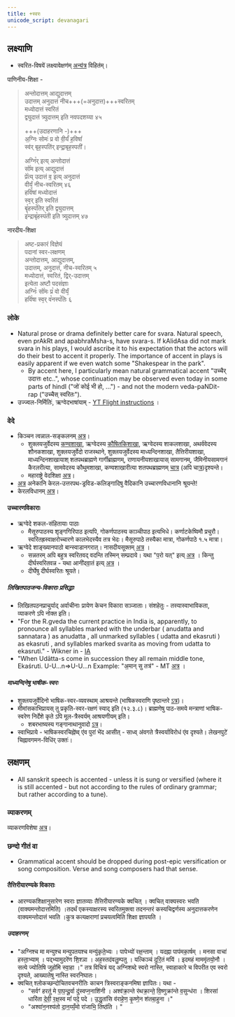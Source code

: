 ```yaml
---
title: +स्वरः
unicode_script: devanagari
---
```



## लक्ष्याणि
- स्वरित-विषये॑ लक्ष्यावेक्षण॑म् [अन्य॑त्र](svaritaH/) विहित॑म्।

पाणिनीय-शिक्षा - 

> अन्तोदात्तम् आद्युदात्तम्  
उदात्तम् अनुदात्तं नीच+++(=अनुदात्त)+++स्वरितम्  
मध्योदात्तं स्वरितं  
द्व्युदात्तं त्र्युदात्तम् इति नवपदशय्या ४५
>
> +++(उदाहरणानि -)+++  
अ॒ग्निः सोमः॑ प्र वो वी॒र्यं॑ ह॒विषां॑  
स्व॑र् बृह॒स्पति॑र् इन्द्रा॒बृह॒स्पती॑।
>
> अग्नि꣡र् इत्य् अन्तोदात्तं  
सो꣡म इत्य् आद्युदात्तं  
प्रे꣡त्य् उदात्तं व॒ इत्य् अनुदात्तं  
वीर्यं᳕ नीच-स्वरितम् ४६  
हवि꣡षां मध्योदात्तं  
स्व᳕र् इति स्वरितं  
बृ꣡हस्प꣡तिर् इति द्व्युदात्तम्  
इ꣡न्द्राबृ꣡हस्प꣡ती इति त्र्युदात्तम् ४७

नारदीय-शिक्षा

> अष्ट-प्रकारं विज्ञेयं  
पदानां स्वर-लक्षणम्  
अन्तोदात्तम्, आद्युदात्तम्,  
उदात्तम्, अनुदात्तं, नीच-स्वरितम् ५  
मध्योदात्तं, स्वरितं, द्विर्-उदात्तम्  
इत्येता अष्टौ पदसंज्ञाः  
अग्निः꣡ सो꣡मः प्र꣡ वो वीर्यं᳕  
हवि꣡षा स्व᳕र् व꣡नस्प꣡तिः ६

### लोके
- Natural prose or drama definitely better care for svara. Natural speech, even prAkRt and apabhraMsha-s, have svara-s. If kAlidAsa did not mark svara in his plays, I would ascribe it to his expectation that the actors will do their best to accent it properly. The importance of accent in plays is easily apparent if we even watch some "Shakespear in the park".
  - By accent here, I particularly mean natural grammatical accent "उच्चैर् उदात्तः etc..", whose continuation may be observed even today in some parts of hindI ("जो॑ कोई भी हो, ...") - and not the modern veda-paNDit-rap ("उच्चैस् स्वरितः").
- उज्ज्वल-निर्मितिः॑, ऋग्वेदभाषा॑याम् - [YT Flight instructions](https://youtu.be/r5vsSEz1r48) ।

### वेदे
- किञ्चन त्वन्नाल-सङ्कलनम् [अत्र](https://www.youtube.com/playlist?list=PL63uIhJxWbggXl0JZBmuPlb36D_twYV-4)।
  - शुक्लयजुर्वेदस्य [कण्वशाखा](https://youtu.be/2UvdbJyH9pA?t=20), ऋग्वेदस्य [कौषितकिशाखा](https://youtu.be/2UvdbJyH9pA?t=20), ऋग्वेदस्य शाकलशाखा, अथर्ववेदस्य शौनकशाखा, शुक्लयजुर्वेदो राजस्थाने, शुक्लयजुर्वेदस्य माध्यन्दिनशाखा, तैत्तिरीयशाखा, माध्यन्दिनशाखायाश् शतपथब्राह्मणे गार्गीब्राह्मणम्, राणायनीयशाखायास् सामगानम्, जैमिनीयसामगानं कैरलरीत्या, सामवेदस्य कौथुमशाखा, कण्वशाखारीत्या शतपथब्राह्मणम् [चात्र](https://www.youtube.com/watch?v=2UvdbJyH9pA&feature=youtu.be) (अपि चा[त्र](https://vimeo.com/4747533))दृश्यन्ते।
  - महाराष्ट्रे वेदशिक्षा [अत्र](https://www.youtube.com/watch?v=ALEHkgOx8EE)।
- [अत्र](http://www.folkways.si.edu/TrackDetails.aspx?itemid=10295) अनेकानि केरल-उत्तरपथ-ड्रविड-कलिङ्गादिषु वैदिकानि उच्चारणविधानानि श्रूयन्ते!
- केरलविधानम् [अत्र](https://www.youtube.com/watch?v=ePdD7Nv3Jxg&list=PLm7v5mcn_O-ItmivvOY40KW0hcyjRJINM&index=20)।

#### उच्चारणविकाराः
- ऋग्वेदे शकल-संहितायाः पाठाः
  - मैसूरुपाठस्य शृङ्गगिरिपाठ इत्यपि, गोकर्णपाठस्य काञ्चीपाठ इत्यभिधे। कर्णाटकेष्विमौ प्रचुरौ। स्वरितह्रस्वाक्षरोच्चारणे कालभेदस्यैव तत्र भेदः। मैसूरुपाठे तस्यैका मात्रा, गोकर्णपाठे १.५ मात्रा।
- ऋग्वेदे शाङ्ख्यानपाठो बान्स्वाडानगरात्। नासदीयसूक्तम् [अत्र](https://www.youtube.com/watch?v=LpLmXwEXbjs) ।
  - सन्नतरम् अपि बहुत्र स्वरितवद् वदन्ति तस्मिन् सम्प्रदाये। यथा "प॒रो यत्" इत्य् [अत्र](https://www.youtube.com/watch?v=LpLmXwEXbjs) । किन्तु दीर्घस्वरितवन्न - यथा आनी॑दवा॒तं इत्य् [अत्र](https://www.youtube.com/watch?v=LpLmXwEXbjs) ।
  - दीर्घेषु दीर्घस्वरितः श्रूयते।


##### लिखितपाठजन्य-विकाराः प्रसिद्धाः
- लिखितपठनप्राचुर्याद् अर्वाचीनाः प्रायेण केचन विकारा सञ्जाताः। संशहेतुः - तस्यास्वाभाविकता, व्याकरणे ऽपि नोक्त इति।
- "For the R.gveda the current practice in India is, apparently, to pronounce all
  syllables marked with the underbar ( anudatta and sannatara ) as anudatta , all
  unmarked syllables ( udatta and ekasruti ) as ekasruti , and syllables marked
  svarita as moving from udatta to ekasruti." - Wikner in - [IA](https://archive.org/details/accents_201803)
- "When Udātta-s come in succession they all remain middle tone, Ekaśruti. U-U...n=>U-U...n Example: "अ॒मान् सु तत्र॑"  - MT [अत्र](https://archive.org/details/accents_201803/mode/2up) ।

##### माध्यन्दिनेषु भाषीक-स्वरः
- शुक्लयजुर्वेदिनो भाषिक-स्वर-व्यवस्थाम् आश्रयन्ते (भाषिकस्वराणि पृष्ठान्तरे [ऽत्र](../shixaa/granthAH/yajur-vedaH/kRShNaH/bhAShika-sUtrANi/))।
- मीमांसकाभिप्रायस् तु प्रकृति-स्वर-रक्षणं स्याद् इति (१२.३.८)। ब्राह्मणेषु पाठ-समये मन्त्राणां भाषिक-स्वरेण निर्देशे कृते ऽपि मूल-त्रैस्वर्यम् आश्रयणीयम् इति। 
  - शबरभाष्यस्य गङ्गानाथानुवादो [ऽत्र](https://archive.org/stream/ShabaraBhasyaTrByGanganathJha/Shabara%20Bhasya%20tr%20by%20Ganganath%20Jha%20Vol%203#page/n941/mode/2up)।  
- स्वाभिप्राये - भाषिकस्वरचिह्ने॑ष्व् ए॑व पुरा॑ भे॑द आसीत् - साध्व् अ॑वगते त्रैस्वर्याविरोध॑ ए॑व दृश्यते। लेखनपुटे॑ चिह्नावगमन-विधि॑र् उक्तः॑।

## लक्षणम्
- All sanskrit speech is accented - unless it is sung or versified (where it is still accented - but not according to the rules of ordinary grammar; but rather according to a tune).

### व्याकरणम्
व्याकरणविशेषा [अत्र](../../vyAkaraNam/svaraH/)।

### छन्दो गीतं वा
- Grammatical accent should be dropped during post-epic versification or song composition. Verse and song composers had that sense.

#### तैत्तिरीयारण्यके विकाराः
- आरण्यकशिक्षानुसारेण स्वराः ज्ञातव्याः तैत्तिरीयारण्यके क्वचित् । क्वचित् वाक्यस्वरः भवति (वाक्यमन्तोदात्तमिति) ।तदर्थं एकस्याक्षरस्य स्वरितमुक्त्वा तदनन्तरं कस्यचिद्वर्णस्य अनुदात्तकरणेन वाक्यमन्तोदात्तं भवति ।कुत्र कत्यक्षराणां प्रचयत्वमिति शिक्षा ज्ञापयति ।

##### उदाहरणम् 
- "अग्निश्च मा मन्युश्च मन्युपतयश्च मन्यु॑कृते॒भ्यः । पापेभ्यो॑ रक्ष॒न्ताम् । यदह्ना पाप॑मका॒र्षम् । मनसा वाचा॑ हस्ता॒भ्याम् । पद्भ्यामुदरे॑ण शि॒श्ञा । अह॒स्तद॑वलु॒म्पतु । यत्किञ्च॑ दुरि॒तं मयि॑ । इदमहं माममृ॑तयो॒नौ । सत्ये ज्योतिषि जुहो॑मि स्वा॒हा ।"  तत्र विचित्रं यद् अग्निशब्दे स्वरो नास्ति, स्वाहाकारे च विपरीत एव स्वरो दृश्यते, आख्यातेषु नास्ति स्वरनिघातः।
- क्वचित् श्लोकच्छन्दोचितवचनरीतिः काचन त्रिस्वराङ्कनमिषा ज्ञापितः। यथा - 
  - "सर्वꣳ॑ हरतु॑ मे पा॒प॒न्दू॒र्वा दु॑स्वप्न॒नाशि॑नी । अश्व॑क्रा॒न्ते र॑थक्रा॒न्ते॒ वि॒ष्णुक्रा॑न्ते व॒सुन्ध॑रा । शिरसा॑ धारि॑ता दे॒वी॒ र॒क्ष॒स्व मां॑ पदे॒ पदे । उ॒द्धृता॑सि व॑राहे॒ण॒ कृ॒ष्णे॒न श॑तबा॒हुना ।"
  - "अश्वा॑न॒नश्य॑तो दा॒न॒य्यँ॒मो रा॑जाभि॒ तिष्ठ॑ति । "

